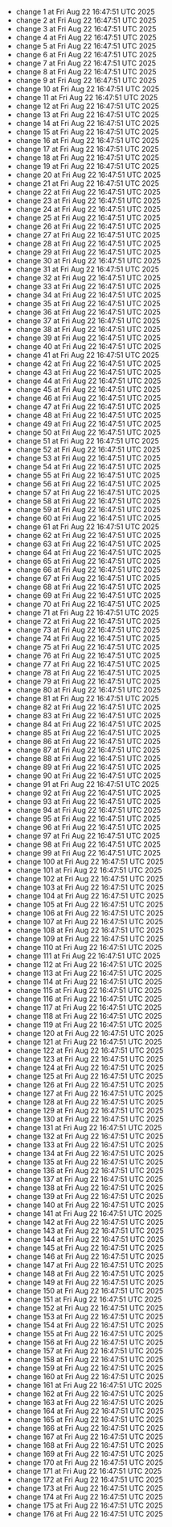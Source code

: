 - change 1 at Fri Aug 22 16:47:51 UTC 2025
- change 2 at Fri Aug 22 16:47:51 UTC 2025
- change 3 at Fri Aug 22 16:47:51 UTC 2025
- change 4 at Fri Aug 22 16:47:51 UTC 2025
- change 5 at Fri Aug 22 16:47:51 UTC 2025
- change 6 at Fri Aug 22 16:47:51 UTC 2025
- change 7 at Fri Aug 22 16:47:51 UTC 2025
- change 8 at Fri Aug 22 16:47:51 UTC 2025
- change 9 at Fri Aug 22 16:47:51 UTC 2025
- change 10 at Fri Aug 22 16:47:51 UTC 2025
- change 11 at Fri Aug 22 16:47:51 UTC 2025
- change 12 at Fri Aug 22 16:47:51 UTC 2025
- change 13 at Fri Aug 22 16:47:51 UTC 2025
- change 14 at Fri Aug 22 16:47:51 UTC 2025
- change 15 at Fri Aug 22 16:47:51 UTC 2025
- change 16 at Fri Aug 22 16:47:51 UTC 2025
- change 17 at Fri Aug 22 16:47:51 UTC 2025
- change 18 at Fri Aug 22 16:47:51 UTC 2025
- change 19 at Fri Aug 22 16:47:51 UTC 2025
- change 20 at Fri Aug 22 16:47:51 UTC 2025
- change 21 at Fri Aug 22 16:47:51 UTC 2025
- change 22 at Fri Aug 22 16:47:51 UTC 2025
- change 23 at Fri Aug 22 16:47:51 UTC 2025
- change 24 at Fri Aug 22 16:47:51 UTC 2025
- change 25 at Fri Aug 22 16:47:51 UTC 2025
- change 26 at Fri Aug 22 16:47:51 UTC 2025
- change 27 at Fri Aug 22 16:47:51 UTC 2025
- change 28 at Fri Aug 22 16:47:51 UTC 2025
- change 29 at Fri Aug 22 16:47:51 UTC 2025
- change 30 at Fri Aug 22 16:47:51 UTC 2025
- change 31 at Fri Aug 22 16:47:51 UTC 2025
- change 32 at Fri Aug 22 16:47:51 UTC 2025
- change 33 at Fri Aug 22 16:47:51 UTC 2025
- change 34 at Fri Aug 22 16:47:51 UTC 2025
- change 35 at Fri Aug 22 16:47:51 UTC 2025
- change 36 at Fri Aug 22 16:47:51 UTC 2025
- change 37 at Fri Aug 22 16:47:51 UTC 2025
- change 38 at Fri Aug 22 16:47:51 UTC 2025
- change 39 at Fri Aug 22 16:47:51 UTC 2025
- change 40 at Fri Aug 22 16:47:51 UTC 2025
- change 41 at Fri Aug 22 16:47:51 UTC 2025
- change 42 at Fri Aug 22 16:47:51 UTC 2025
- change 43 at Fri Aug 22 16:47:51 UTC 2025
- change 44 at Fri Aug 22 16:47:51 UTC 2025
- change 45 at Fri Aug 22 16:47:51 UTC 2025
- change 46 at Fri Aug 22 16:47:51 UTC 2025
- change 47 at Fri Aug 22 16:47:51 UTC 2025
- change 48 at Fri Aug 22 16:47:51 UTC 2025
- change 49 at Fri Aug 22 16:47:51 UTC 2025
- change 50 at Fri Aug 22 16:47:51 UTC 2025
- change 51 at Fri Aug 22 16:47:51 UTC 2025
- change 52 at Fri Aug 22 16:47:51 UTC 2025
- change 53 at Fri Aug 22 16:47:51 UTC 2025
- change 54 at Fri Aug 22 16:47:51 UTC 2025
- change 55 at Fri Aug 22 16:47:51 UTC 2025
- change 56 at Fri Aug 22 16:47:51 UTC 2025
- change 57 at Fri Aug 22 16:47:51 UTC 2025
- change 58 at Fri Aug 22 16:47:51 UTC 2025
- change 59 at Fri Aug 22 16:47:51 UTC 2025
- change 60 at Fri Aug 22 16:47:51 UTC 2025
- change 61 at Fri Aug 22 16:47:51 UTC 2025
- change 62 at Fri Aug 22 16:47:51 UTC 2025
- change 63 at Fri Aug 22 16:47:51 UTC 2025
- change 64 at Fri Aug 22 16:47:51 UTC 2025
- change 65 at Fri Aug 22 16:47:51 UTC 2025
- change 66 at Fri Aug 22 16:47:51 UTC 2025
- change 67 at Fri Aug 22 16:47:51 UTC 2025
- change 68 at Fri Aug 22 16:47:51 UTC 2025
- change 69 at Fri Aug 22 16:47:51 UTC 2025
- change 70 at Fri Aug 22 16:47:51 UTC 2025
- change 71 at Fri Aug 22 16:47:51 UTC 2025
- change 72 at Fri Aug 22 16:47:51 UTC 2025
- change 73 at Fri Aug 22 16:47:51 UTC 2025
- change 74 at Fri Aug 22 16:47:51 UTC 2025
- change 75 at Fri Aug 22 16:47:51 UTC 2025
- change 76 at Fri Aug 22 16:47:51 UTC 2025
- change 77 at Fri Aug 22 16:47:51 UTC 2025
- change 78 at Fri Aug 22 16:47:51 UTC 2025
- change 79 at Fri Aug 22 16:47:51 UTC 2025
- change 80 at Fri Aug 22 16:47:51 UTC 2025
- change 81 at Fri Aug 22 16:47:51 UTC 2025
- change 82 at Fri Aug 22 16:47:51 UTC 2025
- change 83 at Fri Aug 22 16:47:51 UTC 2025
- change 84 at Fri Aug 22 16:47:51 UTC 2025
- change 85 at Fri Aug 22 16:47:51 UTC 2025
- change 86 at Fri Aug 22 16:47:51 UTC 2025
- change 87 at Fri Aug 22 16:47:51 UTC 2025
- change 88 at Fri Aug 22 16:47:51 UTC 2025
- change 89 at Fri Aug 22 16:47:51 UTC 2025
- change 90 at Fri Aug 22 16:47:51 UTC 2025
- change 91 at Fri Aug 22 16:47:51 UTC 2025
- change 92 at Fri Aug 22 16:47:51 UTC 2025
- change 93 at Fri Aug 22 16:47:51 UTC 2025
- change 94 at Fri Aug 22 16:47:51 UTC 2025
- change 95 at Fri Aug 22 16:47:51 UTC 2025
- change 96 at Fri Aug 22 16:47:51 UTC 2025
- change 97 at Fri Aug 22 16:47:51 UTC 2025
- change 98 at Fri Aug 22 16:47:51 UTC 2025
- change 99 at Fri Aug 22 16:47:51 UTC 2025
- change 100 at Fri Aug 22 16:47:51 UTC 2025
- change 101 at Fri Aug 22 16:47:51 UTC 2025
- change 102 at Fri Aug 22 16:47:51 UTC 2025
- change 103 at Fri Aug 22 16:47:51 UTC 2025
- change 104 at Fri Aug 22 16:47:51 UTC 2025
- change 105 at Fri Aug 22 16:47:51 UTC 2025
- change 106 at Fri Aug 22 16:47:51 UTC 2025
- change 107 at Fri Aug 22 16:47:51 UTC 2025
- change 108 at Fri Aug 22 16:47:51 UTC 2025
- change 109 at Fri Aug 22 16:47:51 UTC 2025
- change 110 at Fri Aug 22 16:47:51 UTC 2025
- change 111 at Fri Aug 22 16:47:51 UTC 2025
- change 112 at Fri Aug 22 16:47:51 UTC 2025
- change 113 at Fri Aug 22 16:47:51 UTC 2025
- change 114 at Fri Aug 22 16:47:51 UTC 2025
- change 115 at Fri Aug 22 16:47:51 UTC 2025
- change 116 at Fri Aug 22 16:47:51 UTC 2025
- change 117 at Fri Aug 22 16:47:51 UTC 2025
- change 118 at Fri Aug 22 16:47:51 UTC 2025
- change 119 at Fri Aug 22 16:47:51 UTC 2025
- change 120 at Fri Aug 22 16:47:51 UTC 2025
- change 121 at Fri Aug 22 16:47:51 UTC 2025
- change 122 at Fri Aug 22 16:47:51 UTC 2025
- change 123 at Fri Aug 22 16:47:51 UTC 2025
- change 124 at Fri Aug 22 16:47:51 UTC 2025
- change 125 at Fri Aug 22 16:47:51 UTC 2025
- change 126 at Fri Aug 22 16:47:51 UTC 2025
- change 127 at Fri Aug 22 16:47:51 UTC 2025
- change 128 at Fri Aug 22 16:47:51 UTC 2025
- change 129 at Fri Aug 22 16:47:51 UTC 2025
- change 130 at Fri Aug 22 16:47:51 UTC 2025
- change 131 at Fri Aug 22 16:47:51 UTC 2025
- change 132 at Fri Aug 22 16:47:51 UTC 2025
- change 133 at Fri Aug 22 16:47:51 UTC 2025
- change 134 at Fri Aug 22 16:47:51 UTC 2025
- change 135 at Fri Aug 22 16:47:51 UTC 2025
- change 136 at Fri Aug 22 16:47:51 UTC 2025
- change 137 at Fri Aug 22 16:47:51 UTC 2025
- change 138 at Fri Aug 22 16:47:51 UTC 2025
- change 139 at Fri Aug 22 16:47:51 UTC 2025
- change 140 at Fri Aug 22 16:47:51 UTC 2025
- change 141 at Fri Aug 22 16:47:51 UTC 2025
- change 142 at Fri Aug 22 16:47:51 UTC 2025
- change 143 at Fri Aug 22 16:47:51 UTC 2025
- change 144 at Fri Aug 22 16:47:51 UTC 2025
- change 145 at Fri Aug 22 16:47:51 UTC 2025
- change 146 at Fri Aug 22 16:47:51 UTC 2025
- change 147 at Fri Aug 22 16:47:51 UTC 2025
- change 148 at Fri Aug 22 16:47:51 UTC 2025
- change 149 at Fri Aug 22 16:47:51 UTC 2025
- change 150 at Fri Aug 22 16:47:51 UTC 2025
- change 151 at Fri Aug 22 16:47:51 UTC 2025
- change 152 at Fri Aug 22 16:47:51 UTC 2025
- change 153 at Fri Aug 22 16:47:51 UTC 2025
- change 154 at Fri Aug 22 16:47:51 UTC 2025
- change 155 at Fri Aug 22 16:47:51 UTC 2025
- change 156 at Fri Aug 22 16:47:51 UTC 2025
- change 157 at Fri Aug 22 16:47:51 UTC 2025
- change 158 at Fri Aug 22 16:47:51 UTC 2025
- change 159 at Fri Aug 22 16:47:51 UTC 2025
- change 160 at Fri Aug 22 16:47:51 UTC 2025
- change 161 at Fri Aug 22 16:47:51 UTC 2025
- change 162 at Fri Aug 22 16:47:51 UTC 2025
- change 163 at Fri Aug 22 16:47:51 UTC 2025
- change 164 at Fri Aug 22 16:47:51 UTC 2025
- change 165 at Fri Aug 22 16:47:51 UTC 2025
- change 166 at Fri Aug 22 16:47:51 UTC 2025
- change 167 at Fri Aug 22 16:47:51 UTC 2025
- change 168 at Fri Aug 22 16:47:51 UTC 2025
- change 169 at Fri Aug 22 16:47:51 UTC 2025
- change 170 at Fri Aug 22 16:47:51 UTC 2025
- change 171 at Fri Aug 22 16:47:51 UTC 2025
- change 172 at Fri Aug 22 16:47:51 UTC 2025
- change 173 at Fri Aug 22 16:47:51 UTC 2025
- change 174 at Fri Aug 22 16:47:51 UTC 2025
- change 175 at Fri Aug 22 16:47:51 UTC 2025
- change 176 at Fri Aug 22 16:47:51 UTC 2025
